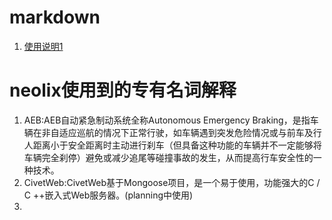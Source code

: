 # markdown
1. [使用说明1](https://blog.csdn.net/weixin_39653948/article/details/104621249)

# neolix使用到的专有名词解释
1. AEB:AEB自动紧急制动系统全称Autonomous Emergency Braking，是指车辆在非自适应巡航的情况下正常行驶，如车辆遇到突发危险情况或与前车及行人距离小于安全距离时主动进行刹车（但具备这种功能的车辆并不一定能够将车辆完全刹停）避免或减少追尾等碰撞事故的发生，从而提高行车安全性的一种技术。
2. CivetWeb:CivetWeb基于Mongoose项目，是一个易于使用，功能强大的C / C ++嵌入式Web服务器。(planning中使用)
3. 
